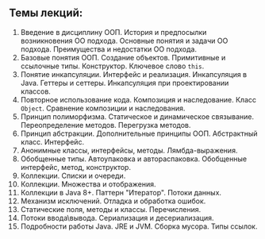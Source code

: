 ## Темы лекций:

1. Введение в дисциплину ООП. История и предпосылки возникновения ОО подхода. Основные понятия и задачи ОО подхода. Преимущества и недостатки ОО подхода.
2. Базовые понятия ООП. Создание объектов. Примитивные и ссылочные типы. Конструктор. Ключевое слово ```this```.
3. Понятие инкапсуляции. Интерфейс и реализация. Инкапсуляция в Java. Геттеры и сеттеры. Инкапсуляция при проектировании классов.
4. Повторное использование кода. Композиция и наследование. Класс ```Object```. Сравнение композиции и наследования.
5. Принцип полиморфизма. Статическое и динамическое связывание. Переопределение методов. Перегрузка методов.
6. Принцип абстракции. Дополнительные принципы ООП. Абстрактный класс. Интерфейс.
7. Анонимные классы, интерфейсы, методы. Лямбда-выражения.
8. Обобщенные типы. Автоупаковка и автораспаковка. Обобщенные интерфейс, метод, конструктор.
9. Коллекции. Списки и очереди.
10. Коллекции. Множества и отображения.
11. Коллекции в Java 8+. Паттерн "Итератор". Потоки данных.
12. Механизм исключений. Отладка и обработка ошибок.
13. Статические поля, методы и классы. Перечисления.
14. Потоки ввода\вывода. Сериализация и десериализация.
15. Подробности работы Java. JRE и JVM. Сборка мусора. Типы ссылок.
